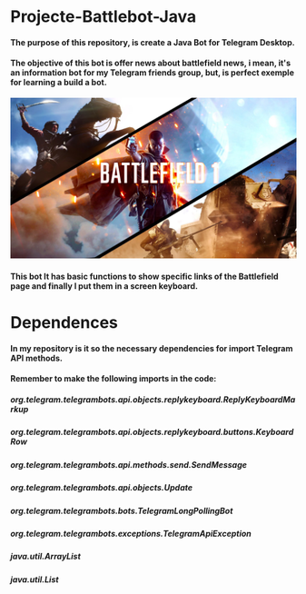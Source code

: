 # Projecte-Battlebot-Java
#### The purpose of this repository, is create a Java Bot for Telegram Desktop.
#### The objective of this bot is offer news about battlefield news, i mean, it's an information bot for my Telegram friends group, but, is perfect exemple for learning a build a bot.

![](battlefield.jpg)

#### This bot It has basic functions to show specific links of the Battlefield page and finally I put them in a screen keyboard.

# Dependences 
#### In my repository is it so the necessary dependencies for import Telegram API methods.
#### Remember to make the following imports in the code:

##### org.telegram.telegrambots.api.objects.replykeyboard.ReplyKeyboardMarkup
##### org.telegram.telegrambots.api.objects.replykeyboard.buttons.KeyboardRow
##### org.telegram.telegrambots.api.methods.send.SendMessage
##### org.telegram.telegrambots.api.objects.Update
##### org.telegram.telegrambots.bots.TelegramLongPollingBot
##### org.telegram.telegrambots.exceptions.TelegramApiException
##### java.util.ArrayList
##### java.util.List
